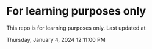 # For learning purposes only
This repo is for learning purposes only.
Last updated at

Thursday, January 4, 2024 12:11:00 PM


